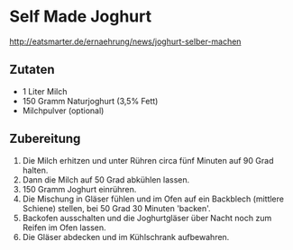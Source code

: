 # Self Made Joghurt

http://eatsmarter.de/ernaehrung/news/joghurt-selber-machen

## Zutaten
- 1 Liter Milch
- 150 Gramm Naturjoghurt (3,5% Fett)
- Milchpulver (optional)

## Zubereitung

1. Die Milch erhitzen und unter Rühren circa fünf Minuten auf 90 Grad halten.
2. Dann die Milch auf 50 Grad abkühlen lassen.
3. 150 Gramm Joghurt einrühren.
4. Die Mischung in Gläser fühlen und im Ofen auf ein Backblech (mittlere Schiene) stellen, bei 50 Grad 30 Minuten 'backen'.
5. Backofen ausschalten und die Joghurtgläser über Nacht noch zum Reifen im Ofen lassen.
6. Die Gläser abdecken und im Kühlschrank aufbewahren.
